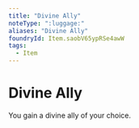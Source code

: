```yaml
---
title: "Divine Ally"
noteType: ":luggage:"
aliases: "Divine Ally"
foundryId: Item.saobV65ypRSe4awW
tags:
  - Item
---
```


# Divine Ally

You gain a divine ally of your choice.
